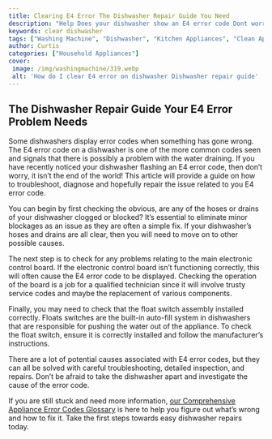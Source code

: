 ```yaml
---
title: Clearing E4 Error The Dishwasher Repair Guide You Need
description: "Help Does your dishwasher show an E4 error code Dont worry this dishwasher repair guide will provide all the information you need to get your dishwasher functioning like new again Get the step-by-step instructions to clear the E4 error code"
keywords: clear dishwasher
tags: ["Washing Machine", "Dishwasher", "Kitchen Appliances", "Clean Appliance"]
author: Curtis
categories: ["Household Appliances"]
cover: 
 image: /img/washingmachine/319.webp
 alt: 'How do I clear E4 error on dishwasher Dishwasher repair guide'
---
```

## The Dishwasher Repair Guide Your E4 Error Problem Needs
Some dishwashers display error codes when something has gone wrong. The E4 error code on a dishwasher is one of the more common codes seen and signals that there is possibly a problem with the water draining. If you have recently noticed your dishwasher flashing an E4 error code, then don’t worry, it isn’t the end of the world! This article will provide a guide on how to troubleshoot, diagnose and hopefully repair the issue related to you E4 error code. 

You can begin by first checking the obvious, are any of the hoses or drains of your dishwasher clogged or blocked? It’s essential to eliminate minor blockages as an issue as they are often a simple fix. If your dishwasher’s hoses and drains are all clear, then you will need to move on to other possible causes. 

The next step is to check for any problems relating to the main electronic control board. If the electronic control board isn’t functioning correctly, this will often cause the E4 error code to be displayed. Checking the operation of the board is a job for a qualified technician since it will involve trusty service codes and maybe the replacement of various components. 

Finally, you may need to check that the float switch assembly installed correctly. Floats switches are the built-in auto-fill system in dishwashers that are responsible for pushing the water out of the appliance. To check the float switch, ensure it is correctly installed and follow the manufacturer’s instructions.

There are a lot of potential causes associated with E4 error codes, but they can all be solved with careful troubleshooting, detailed inspection, and repairs. Don’t be afraid to take the dishwasher apart and investigate the cause of the error code. 

If you are still stuck and need more information, [our Comprehensive Appliance Error Codes Glossary](./error-codes/) is here to help you figure out what’s wrong and how to fix it. Take the first steps towards easy dishwasher repairs today.

